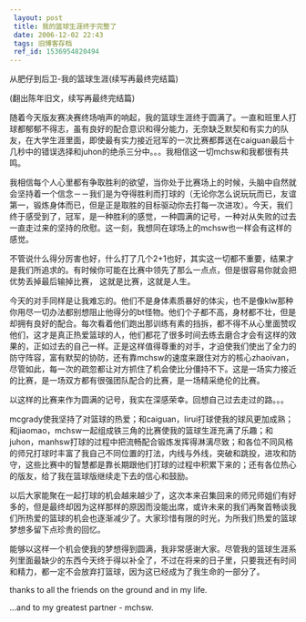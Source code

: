 ```yaml
---
 layout: post
 title: 我的篮球生涯终于完整了
 date: 2006-12-02 22:43
 tags: 旧博客存档
 ref_id: 1536954820494
---
```

从肥仔到后卫-我的篮球生涯(续写再最终完结篇)

(翻出陈年旧文，续写再最终完结篇)

随着今天版友赛决赛终场哨声的响起，我的篮球生涯终于圆满了。一直和班里人打球都郁郁不得志，虽有良好的配合意识和得分能力，无奈缺乏默契和有实力的队友，在大学生涯里面，即使最有实力接近冠军的一次比赛都葬送在caiguan最后十几秒中的错误选择和juhon的绝杀三分中。。。我相信这一切mchsw和我都很有共鸣。

我相信每个人心里都有争取胜利的欲望，当你处于比赛场上的时候，头脑中自然就会坚持着一个信念－－我们是为夺得胜利而打球的（无论你怎么说玩玩而已，友谊第一，锻炼身体而已，但是正是取胜的目标驱动你去打每一次进攻）。今天，我们终于感受到了，冠军，是一种胜利的感觉，一种圆满的记号，一种对从失败的过去一直走过来的坚持的欣慰。这一刻，我想同在球场上的mchsw也一样会有这样的感觉。

不管说什么得分厉害也好，什么打了几个2+1也好，其实这一切都不重要，结果才是我们所追求的。有时候你可能在比赛中领先了那么一点点，但是很容易你就会把优势丢掉最后输掉比赛，
这就是比赛，这就是人生。

今天的对手同样是让我难忘的。他们不是身体素质暴好的体尖，也不是像klw那种你用尽一切办法都别想阻止他得分的bt怪物。他们个子都不高，身材都不壮，但是却拥有良好的配合。每次看着他们跑出那训练有素的挡拆，都不得不从心里面赞叹他们，这才是真正热爱篮球的人，他们都花了很多时间去练去磨合才会有这样的效果的，正如过去的自己一样。正是这样值得尊重的对手，才迫使我们使出了全力的防守阵容，富有默契的协防，还有靠mchsw的速度来跟住对方的核心zhaoivan，尽管如此，每一次的疏忽都让对方抓住了机会使比分僵持不下。这是一场实力接近的比赛，是一场双方都有很强团队配合的比赛，是一场精采绝伦的比赛。

以这样的比赛来作为圆满的记号，我实在深感荣幸。回想自己过去走过的路。。。

mcgrady使我坚持了对篮球的热爱；和caiguan，lirui打球使我的球风更加成熟；和jiaomao，mchsw一起组成铁三角的比赛使我的篮球生涯充满了乐趣；和juhon，manhsw打球的过程中把流畅配合锻炼发挥得淋漓尽致；和各位不同风格的师兄打球时丰富了我自己不同位置的打法，内线与外线，突破和跳投，进攻和防守，这些比赛中的智慧都是靠长期跟他们打球的过程中积累下来的；还有各位热心的版友，给了我在篮球版继续走下去的信心和鼓励。

以后大家能聚在一起打球的机会越来越少了，这次本来召集回来的师兄师姐们有好多的，但是最终却因为这样那样的原因而没能出席，或许未来的我们再聚首畅谈我们所热爱的篮球的机会也逐渐减少了。大家珍惜有限的时光，为所我们热爱的篮球梦想多留下点珍贵的回忆。

能够以这样一个机会使我的梦想得到圆满，我非常感谢大家。尽管我的篮球生涯系列里面最缺少的东西今天终于得以补全了，不过在将来的日子里，只要我还有时间和精力，都一定不会放弃打篮球，因为这已经成为了我生命的一部分了。

thanks to all the friends on the ground and in my life.

...and to my greatest partner - mchsw.

